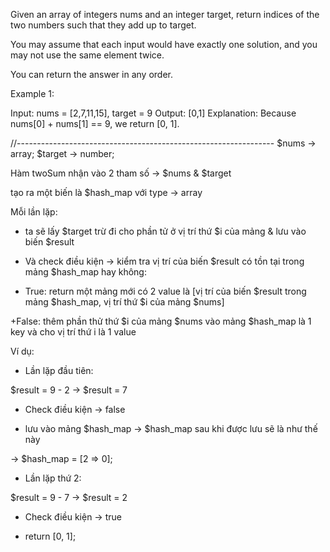 Given an array of integers nums and an integer target, return indices of the two numbers such that they add up to target.

You may assume that each input would have exactly one solution, and you may not use the same element twice.

You can return the answer in any order.

Example 1:

Input: nums = [2,7,11,15], target = 9
Output: [0,1]
Explanation: Because nums[0] + nums[1] == 9, we return [0, 1].

//----------------------------------------------------------------
$nums -> array;
$target -> number;

Hàm twoSum nhận vào 2 tham số -> $nums & $target

tạo ra một biến là $hash_map với type -> array

Mỗi lần lặp:
- ta sẽ lấy $target trừ đi cho phần tử ở vị trí thứ $i của mảng & lưu vào biến $result

- Và check điều kiện -> kiểm tra vị trí của biến $result có tồn tại trong mảng $hash_map hay không:

+ True: return một mảng mới có 2 value là [vị trí của biến $result trong mảng $hash_map, vị trí thứ $i của mảng $nums]

+False: thêm phần thử thứ $i của mảng $nums vào mảng $hash_map là 1 key và cho vị trí thứ i là 1 value 

Ví dụ: 
- Lần lặp đầu tiên:

$result = 9 - 2 -> $result = 7

- Check điều kiện -> false

+ lưu vào mảng $hash_map -> $hash_map sau khi được lưu sẽ là như thế này

-> $hash_map = [2 => 0];

- Lần lặp thứ 2: 

$result = 9 - 7 -> $result = 2

- Check điều kiện -> true

+ return [0, 1];